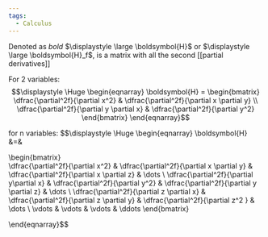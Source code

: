 ```yaml
---
tags:
  - Calculus
---
```

Denoted as *bold* $\displaystyle \large \boldsymbol{H}$ or $\displaystyle \large \boldsymbol{H}_f$, is a matrix with all the second [[partial derivatives]]

For 2 variables:
$$\displaystyle \Huge \begin{eqnarray} 
\boldsymbol{H} =
\begin{bmatrix}  
\dfrac{\partial^2f}{\partial x^2}
&
\dfrac{\partial^2f}{\partial x \partial y}
\\
\dfrac{\partial^2f}{\partial y \partial x}
&
\dfrac{\partial^2f}{\partial y^2}
\end{bmatrix}
\end{eqnarray}$$


for n variables:
$$\displaystyle \Huge \begin{eqnarray} 
\boldsymbol{H} &=& 

\begin{bmatrix}  
\dfrac{\partial^2f}{\partial x^2}
&
\dfrac{\partial^2f}{\partial x \partial y}
&
\dfrac{\partial^2f}{\partial x \partial z}
&
\dots
\\
\dfrac{\partial^2f}{\partial y\partial x}
&
\dfrac{\partial^2f}{\partial y^2}
&
\dfrac{\partial^2f}{\partial y \partial z}
&
\dots
\\
\dfrac{\partial^2f}{\partial z \partial x}
&
\dfrac{\partial^2f}{\partial z \partial y}
&
\dfrac{\partial^2f}{\partial z^2 }
&
\dots
\\
\vdots
&
\vdots
&
\vdots
&
\ddots
\end{bmatrix}

\end{eqnarray}$$